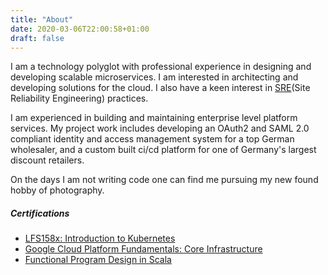 ```yaml
---
title: "About"
date: 2020-03-06T22:00:58+01:00
draft: false
---
```


I am a technology polyglot with professional experience in designing and developing scalable microservices. I am interested in architecting and developing solutions for the cloud. I also have a keen interest in [SRE](https://landing.google.com/sre/)(Site Reliability Engineering) practices.

I am experienced in building and maintaining enterprise level platform services. My project work includes developing an OAuth2 and SAML 2.0 compliant identity and access management system for a top German wholesaler, and a custom built ci/cd platform for one of Germany's largest discount retailers.

On the days I am not writing code one can find me pursuing my new found hobby of photography.

<div class="vspacer-2rem"></div>

##### Certifications
- [LFS158x: Introduction to Kubernetes](https://courses.edx.org/certificates/771d108e04ee423a8f27e69e43e5392d)
- [Google Cloud Platform Fundamentals: Core Infrastructure](https://www.coursera.org/account/accomplishments/verify/S9RULTPCBRDB)
- [Functional Program Design in Scala](https://www.coursera.org/account/accomplishments/verify/EZMFM4SG6FGD)
